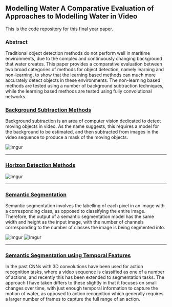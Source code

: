  ## Modelling Water A Comparative Evaluation of Approaches to Modelling Water in Video
 This is the code repository for [this](https://github.com/Lawrence-Godfrey/Object-Detection-in-Maritime-environments/blob/master/Modelling%20Water%20A%20Comparative%20Evaluation%20of%20Approaches%20to%20Modelling%20Water%20in%20Video.pdf) final year paper. 
 
### Abstract 
Traditional object detection methods do not perform well in maritime environments, due to the complex and continuously changing background that water creates. This paper provides
a comparative evaluation between two broad categories of methods for object detection, namely learning and non-learning, to show that the learning based methods can much
more accurately detect objects in these environments. The non-learning based methods are tested using a number of background subtraction techniques, while the learning based
methods are tested using fully convolutional networks.


### [Background Subtraction Methods](Background_Subtraction/)
Background subtraction is an area of computer vision dedicated to detect moving objects
in video. As the name suggests, this requires a model for the background to be estimated,
and then subtracted from images in the video sequence to produce a mask of the moving
objects.

![Imgur](https://imgur.com/bzfYIf1.gif)

---

### [Horizon Detection Methods](Horizon_Detection/)
![Imgur](https://imgur.com/A08i7Jn.gif)

---

### [Semantic Segmentation](Segmentation/)
Semantic segmentation involves the labelling of each pixel in an image with a corresponding
class, as opposed to classifying the entire image. Therefore, the output of a semantic
segmentation model has the same width and height as the input image, with the number
of channels corresponding to the number of classes the image is being segmented into.

![Imgur](https://imgur.com/Xk43Cyd.gif)
![Imgur](https://imgur.com/6MKg1Lz.gif)

--- 

### [Semantic Segmentation using Temporal Features](Temporal_Segmentation/)
In the past CNNs with 3D convolutions have been used for action recognition tasks, where a video sequence is classified as one of a number of actions, and
recently this has been extended to segmentation tasks. The approach I have taken
differs to these slightly in that it focuses on small changes over time, with just enough
temporal information to capture the motion of water, as opposed to action recognition which
generally requires a larger number of frames to capture the full range of an action.
